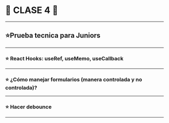 # :stars: CLASE 4 :stars:

---

## ⭐Prueba tecnica para Juniors

---

### ⭐ React Hooks: useRef, useMemo, useCallback

---

### ⭐ ¿Cómo manejar formularios (manera controlada y no controlada)? 

---

### ⭐ Hacer debounce

---